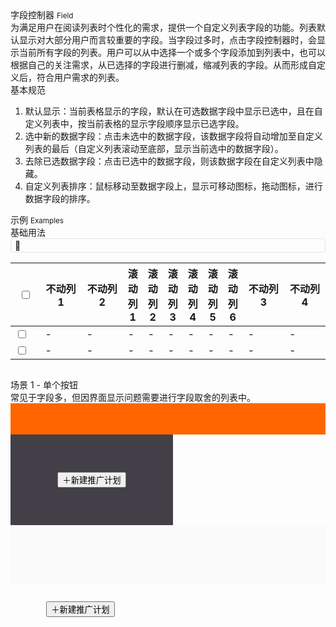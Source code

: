 <div class="mb40">
    <div class="fontsize-20">字段控制器 <small>Field</small></div>
    <div class="color-999 mt4">为满足用户在阅读列表时个性化的需求，提供一个自定义列表字段的功能。列表默认显示对大部分用户而言较重要的字段。当字段过多时，点击字段控制器时，会显示当前所有字段的列表。用户可以从中选择一个或多个字段添加到列表中，也可以根据自己的关注需求，从已选择的字段进行删减，缩减列表的字段。从而形成自定义后，符合用户需求的列表。</div>
</div>

<div class="usage mb40">
    <div>基本规范</div>
    <ol>
        <li>默认显示：当前表格显示的字段，默认在可选数据字段中显示已选中，且在自定义列表中，按当前表格的显示字段顺序显示已选字段。</li>
        <li>选中新的数据字段：点击未选中的数据字段，该数据字段将自动增加至自定义列表的最后（自定义列表滚动至底部，显示当前选中的数据字段）。</li>
        <li>去除已选数据字段：点击已选中的数据字段，则该数据字段在自定义列表中隐藏。</li>
        <li>自定义列表排序：鼠标移动至数据字段上，显示可移动图标，拖动图标，进行数据字段的排序。</li>
    </ol>
</div>

<div class="fontsize-16 mb10">示例 <small>Examples</small></div>

<div class="example">
    <div class="content">
        <div class="content-header">
            <div>基础用法</div>
        </div>
        <div class="content-body">
        	<div class="clearfix mb10">
        		<div id="clickme" href="javascript:;" class="pull-right" style="
        			cursor: pointer;
					padding: 2px 6px;
					border: 1px solid #E6E6E6;
					border-radius: 4px;">
        			<span class="brixfont fontsize-20 color-ccc">&#xe602;</span>
        		</div>
        	</div>
            <table bx-name="components/table" class="table table-hover table-fixed" data-column-rwd-range="[3,-2]" data-column-rwd-limit="3" data-column-rwd-cursor="1" data-column-priority-trigger="#clickme">
			    <thead>
			        <tr>
			            <th width="40"><input type="checkbox" data-linkage-name="all"></th>
			            <th width="75" class="stable">不动列 1</th>
			            <th width="75" class="stable">不动列 2</th>
			            <th>滚动列 1</th><th>滚动列 2</th><th>滚动列 3</th><th>滚动列 4</th><th>滚动列 5</th><th>滚动列 6</th>
			            <th width="75" class="stable">不动列 3</th>
			            <th width="75" class="stable">不动列 4</th>
			        </tr>
			    </thead>
			    <tbody>
			        <tr>
			            <td><input type="checkbox" data-linkage-parent-name="all"></td>
			            <td>-</td>
			            <td>-</td>
			            <td>-</td><td>-</td><td>-</td><td>-</td><td>-</td><td>-</td>
			            <td>-</td>
			            <td>-</td>
			        </tr>
			        <tr>
			            <td><input type="checkbox" data-linkage-parent-name="all"></td>
			            <td>-</td>
			            <td>-</td>
			            <td>-</td><td>-</td><td>-</td><td>-</td><td>-</td><td>-</td>
			            <td>-</td>
			            <td>-</td>
			        </tr>
			    </tbody>
			</table>
        </div>
    </div>
    <pre class="example-pre"><code class="hljs html"></code></pre>
</div>

<div class="example hide">
    <div class="content">
        <div class="content-header">
            <div>场景 1 - 单个按钮</div>
            <div class="color-999 mt6">常见于字段多，但因界面显示问题需要进行字段取舍的列表中。</div>
        </div>
        <div class="content-body" style="padding-right: 0; padding-bottom: 0;">
            <div style="height: 50px; background-color: #FF6600;"></div>
            <div class="ungrid-row">
                <div class="ungrid-col" style="width: 200px; padding: 60px 30px; text-align: center; vertical-align: top; background-color: #423f48;">
                    <button class="btn btn-brand">＋新建推广计划</button>
                </div>
                <div class="ungrid-col" style="padding: 40px; background-color: #fafafa;">
                    <p class="flat-text small"></p>
                    <p class="flat-text full-width mt10"></p>
                    <p class="flat-text full-width mt10"></p>
                </div>
            </div>
        </div>
    </div>
    <pre class="example-pre"><code class="hljs html">
        <button class="btn btn-brand">＋新建推广计划</button>
    </code></pre>
</div>


<script type="text/javascript">
	require(['css!spec.components/table/table.css', 'css!spec.components/dialog/dialog.css'])
</script>